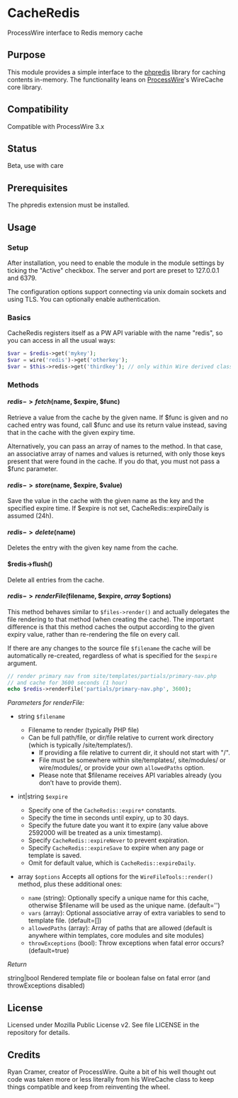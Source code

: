# CacheRedis
ProcessWire interface to Redis memory cache

## Purpose
This module provides a simple interface to the [phpredis](https://github.com/phpredis/phpredis) library for caching contents in-memory. The functionality leans on [ProcessWire](https://processwire.com/)'s WireCache core library.

## Compatibility
Compatible with ProcessWire 3.x

## Status
Beta, use with care

## Prerequisites
The phpredis extension must be installed.

## Usage

### Setup

After installation, you need to enable the module in the module settings by ticking the "Active" checkbox. The server and port are preset to 127.0.0.1 and 6379.

The configuration options support connecting via unix domain sockets and using TLS. You can optionally enable authentication.

### Basics

CacheRedis registers itself as a PW API variable with the name "redis", so you can access in all the usual ways:
```PHP
$var = $redis->get('mykey');
$var = wire('redis')->get('otherkey');
$var = $this->redis->get('thirdkey'); // only within Wire derived classes
```

### Methods

#### $redis->fetch($name, $expire, $func)

Retrieve a value from the cache by the given name. If $func is given and no cached entry was found, call $func and use its return value instead, saving that in the cache with the given expiry time.

Alternatively, you can pass an array of names to the method. In that case, an associative array of names and values is returned, with only those keys present that were found in the cache. If you do that, you must not pass a $func parameter.

#### $redis->store($name, $expire, $value)

Save the value in the cache with the given name as the key and the specified expire time. If $expire is not set, CacheRedis::expireDaily is assumed (24h).

#### $redis->delete($name)

Deletes the entry with the given key name from the cache.

#### $redis->flush()

Delete all entries from the cache.

#### $redis->renderFile($filename, $expire, _array_ $options)

This method behaves similar to ```$files->render()``` and actually delegates the file rendering to that method (when creating the cache). The important difference is that this method caches the output according to the given expiry value, rather than re-rendering the file on every call.

If there are any changes to the source file `$filename` the cache will be automatically re-created, regardless of what is specified for the `$expire` argument.

```PHP
// render primary nav from site/templates/partials/primary-nav.php
// and cache for 3600 seconds (1 hour)
echo $redis->renderFile('partials/primary-nav.php', 3600);
```

*Parameters for renderFile:*

- string `$filename`
  + Filename to render (typically PHP file)
  + Can be full path/file, or dir/file relative to current work directory (which is typically /site/templates/).
	+ If providing a file relative to current dir, it should not start with "/". 
	+ File must be somewhere within site/templates/, site/modules/ or wire/modules/, or provide your own `allowedPaths` option. 
	+ Please note that $filename receives API variables already (you don’t have to provide them).

- int|string `$expire`
	 - Specify one of the `CacheRedis::expire*` constants.
	 - Specify the time in seconds until expiry, up to 30 days.
	 - Specify the future date you want it to expire (any value above 2592000 will be treated as a unix timestamp).
	 - Specify `CacheRedis::expireNever` to prevent expiration.
	 - Specify `CacheRedis::expireSave` to expire when any page or template is saved.
	 - Omit for default value, which is `CacheRedis::expireDaily`. 

- array `$options`
  Accepts all options for the `WireFileTools::render()` method, plus these additional ones:
    - `name` (string): Optionally specify a unique name for this cache, otherwise $filename will be used as the unique name. (default='')
    - `vars` (array): Optional associative array of extra variables to send to template file. (default=[])
    - `allowedPaths` (array): Array of paths that are allowed (default is anywhere within templates, core modules and site modules)
    - `throwExceptions` (bool): Throw exceptions when fatal error occurs? (default=true)

*Return*

string|bool Rendered template file or boolean false on fatal error (and throwExceptions disabled)

## License

Licensed under Mozilla Public License v2. See file LICENSE in the repository for details.

## Credits

Ryan Cramer, creator of ProcessWire. Quite a bit of his well thought out code was taken more or less literally from his WireCache class to keep things compatible and keep from reinventing the wheel.
    
